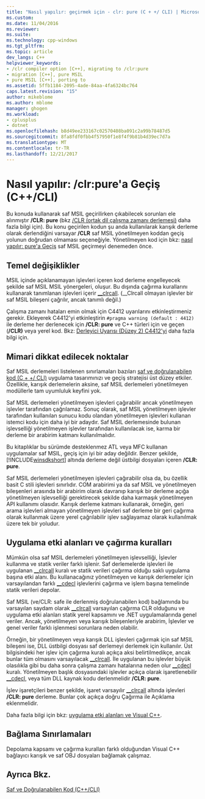 ```yaml
---
title: "Nasıl yapılır: geçirmek için - clr: pure (C + +/ CLI) | Microsoft Docs"
ms.custom: 
ms.date: 11/04/2016
ms.reviewer: 
ms.suite: 
ms.technology: cpp-windows
ms.tgt_pltfrm: 
ms.topic: article
dev_langs: C++
helpviewer_keywords:
- /clr compiler option [C++], migrating to /clr:pure
- migration [C++], pure MSIL
- pure MSIL [C++], porting to
ms.assetid: 5ffb1184-2095-4ade-84aa-4fa6324bc764
caps.latest.revision: "15"
author: mikeblome
ms.author: mblome
manager: ghogen
ms.workload:
- cplusplus
- dotnet
ms.openlocfilehash: b8d49ee233167c02570408ba091c2a99b78487d5
ms.sourcegitcommit: 8fa8fdf0fbb4f57950f1e8f4f9b81b4d39ec7d7a
ms.translationtype: MT
ms.contentlocale: tr-TR
ms.lasthandoff: 12/21/2017
---
```

# <a name="how-to-migrate-to-clrpure-ccli"></a>Nasıl yapılır: /clr:pure'a Geçiş (C++/CLI)
Bu konuda kullanarak saf MSIL geçirilirken çıkabilecek sorunları ele alınmıştır **/CLR: pure** (bkz [/CLR (ortak dil çalışma zamanı derlemesi)](../build/reference/clr-common-language-runtime-compilation.md) daha fazla bilgi için). Bu konu geçirilen kodun şu anda kullanılarak karışık derleme olarak derlendiğini varsayar **/CLR** saf MSIL yönetilmeyen koddan geçiş yolunun doğrudan olmaması seçeneğiyle. Yönetilmeyen kod için bkz: [nasıl yapılır: pure'a Geçiş](../dotnet/how-to-migrate-to-clr.md) saf MSIL geçirmeyi denemeden önce.  
  
## <a name="basic-changes"></a>Temel değişiklikler  
 MSIL içinde açıklanamayan işlevleri içeren kod derleme engelleyecek şekilde saf MSIL MSIL yönergeleri, oluşur. Bu dışında çağırma kurallarını kullanarak tanımlanan işlevleri içerir [__clrcall](../cpp/clrcall.md). (__Clrcall olmayan işlevler bir saf MSIL bileşeni çağrılır, ancak tanımlı değil.)  
  
 Çalışma zamanı hataları emin olmak için C4412 uyarılarını etkinleştirmeniz gerekir. Ekleyerek C4412'yi etkinleştirin `#pragma warning (default : 4412)` ile derleme her derlenecek için **/CLR: pure** ve C++ türleri için ve geçen (**/CLR)** veya yerel kod. Bkz: [Derleyici Uyarısı (Düzey 2) C4412'yi](../error-messages/compiler-warnings/compiler-warning-level-2-c4412.md) daha fazla bilgi için.  
  
## <a name="architectural-considerations"></a>Mimari dikkat edilecek noktalar  
 Saf MSIL derlemeleri listelenen sınırlamaları bazıları [saf ve doğrulanabilen kod (C + +/ CLI)](../dotnet/pure-and-verifiable-code-cpp-cli.md) uygulama tasarımınızı ve geçiş stratejisi üst düzey etkiler. Özellikle, karışık derlemelerin aksine, saf MSIL derlemeleri yönetilmeyen modüllerle tam uyumluluk keyfini yok.  
  
 Saf MSIL derlemeleri yönetilmeyen işlevleri çağırabilir ancak yönetilmeyen işlevler tarafından çağrılamaz. Sonuç olarak, saf MSIL yönetilmeyen işlevler tarafından kullanılan sunucu kodu olandan yönetilmeyen işlevleri kullanan istemci kodu için daha iyi bir adaydır. Saf MSIL derlemesinde bulunan işlevselliği yönetilmeyen işlevler tarafından kullanılacak ise, karma bir derleme bir arabirim katmanı kullanılmalıdır.  
  
 Bu kitaplıklar bu sürümde desteklenmez ATL veya MFC kullanan uygulamalar saf MSIL, geçiş için iyi bir aday değildir. Benzer şekilde, [!INCLUDE[winsdkshort](../atl-mfc-shared/reference/includes/winsdkshort_md.md)] altında derleme değil üstbilgi dosyaları içeren **/CLR: pure**.  
  
 Saf MSIL derlemeleri yönetilmeyen işlevleri çağırabilir olsa da, bu özellik basit C stili işlevleri sınırlıdır. COM arabirimi ya da saf MSIL ve yönetilmeyen bileşenleri arasında bir arabirim olarak davranıp karışık bir derleme açığa yönetilmeyen işlevselliği gerektirecek şekilde daha karmaşık yönetilmeyen API kullanımı olasıdır. Karışık derleme katmanı kullanarak, örneğin, geri arama işlevleri almayan yönetilmeyen işlevleri saf derleme bir geri çağırma olarak kullanmak üzere yerel çağrılabilir işlev sağlayamaz olarak kullanılmak üzere tek bir yoludur.  
  
## <a name="application-domains-and-calling-conventions"></a>Uygulama etki alanları ve çağırma kuralları  
 Mümkün olsa saf MSIL derlemeleri yönetilmeyen işlevselliği, İşlevler kullanma ve statik veriler farklı işlenir. Saf derlemelerde işlevleri ile uygulanan [__clrcall](../cpp/clrcall.md) kuralı ve statik verileri çağırma olduğu saklı uygulama başına etki alanı. Bu kullanacağınız yönetilmeyen ve karışık derlemeler için varsayılandan farklı [__cdecl](../cpp/cdecl.md) işlevlerini çağırma ve işlem başına temelinde statik verileri depolar.  
  
 Saf MSIL (ve/CLR: safe ile derlenmiş doğrulanabilen kod) bağlamında bu varsayılan saydam olarak [__clrcall](../cpp/clrcall.md) varsayılan çağırma CLR olduğunu ve uygulama etki alanları statik yerel kapsamını ve .NET uygulamalarında genel veriler. Ancak, yönetilmeyen veya karışık bileşenleriyle arabirim, İşlevler ve genel veriler farklı işlenmesi sorunlara neden olabilir.  
  
 Örneğin, bir yönetilmeyen veya karışık DLL işlevleri çağırmak için saf MSIL bileşeni ise, DLL üstbilgi dosyası saf derlemeyi derlemek için kullanılır. Üst bilgisindeki her işlev için çağırma kuralı açıkça aksi belirtilmedikçe, ancak bunlar tüm olmasını varsayılacak [__clrcall](../cpp/clrcall.md). İle uygulanan bu işlevler büyük olasılıkla gibi bu daha sonra çalışma zamanı hatalarına neden olur [__cdecl](../cpp/cdecl.md) kuralı. Yönetilmeyen başlık dosyasındaki işlevler açıkça olarak işaretlenebilir [__cdecl](../cpp/cdecl.md), veya tüm DLL kaynak kodu derlenmelidir **/CLR: pure**.  
  
 İşlev işaretçileri benzer şekilde, işaret varsayılır [__clrcall](../cpp/clrcall.md) altında işlevleri **/CLR: pure** derleme. Bunlar çok açıkça doğru Çağırma ile Açıklama eklenmelidir.  
  
 Daha fazla bilgi için bkz: [uygulama etki alanları ve Visual C++](../dotnet/application-domains-and-visual-cpp.md).  
  
## <a name="linking-limitations"></a>Bağlama Sınırlamaları  
 Depolama kapsamı ve çağırma kuralları farklı olduğundan Visual C++ bağlayıcı karışık ve saf OBJ dosyaları bağlamak çalışmaz.  
  
## <a name="see-also"></a>Ayrıca Bkz.  
 [Saf ve Doğrulanabilen Kod (C++/CLI)](../dotnet/pure-and-verifiable-code-cpp-cli.md)